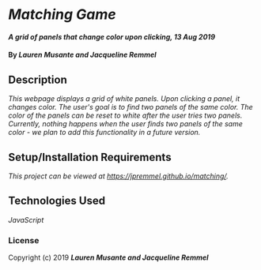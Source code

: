 # _Matching Game_

#### _A grid of panels that change color upon clicking, 13 Aug 2019_

#### By _**Lauren Musante and Jacqueline Remmel**_

## Description

_This webpage displays a grid of white panels. Upon clicking a panel, it changes color. The user's goal is to find two panels of the same color. The color of the panels can be reset to white after the user tries two panels. Currently, nothing happens when the user finds two panels of the same color - we plan to add this functionality in a future version._

## Setup/Installation Requirements

_This project can be viewed at https://jpremmel.github.io/matching/._

## Technologies Used

_JavaScript_

### License

Copyright (c) 2019 **_Lauren Musante and Jacqueline Remmel_**
